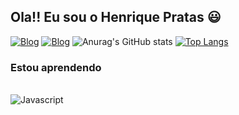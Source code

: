 

## Ola!! Eu sou o Henrique Pratas 😃

[![Blog](https://img.shields.io/badge/Instagram-E4405F?style=for-the-badge&logo=instagram&logoColor=white)](https://www.instagram.com/_henriquep_/)
[![Blog](https://img.shields.io/badge/LinkedIn-0077B5?style=for-the-badge&logo=linkedin&logoColor=white)](https://www.linkedin.com/in/henrique-pratas-14364623b/)
![Anurag's GitHub stats](https://github-readme-stats.vercel.app/api?username=xereco16&show_icons=true&theme=radical&title_color=blue)
[![Top Langs](https://github-readme-stats.vercel.app/api/top-langs/?username=xereco16)](https://github.com/anuraghazra/github-readme-stats)

### Estou aprendendo
<div style="display: inline_block"><br/>
    <img align="center" alt="Javascript" src="https://img.shields.io/badge/JavaScript-F7DF1E?style=for-the-badge&logo=javascript&logoColor=black" />
</div>
